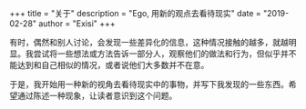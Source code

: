 +++
title = "关于"
description = "Ego, 用新的观点去看待现实"
date = "2019-02-28"
author = "Exisi"
+++

有时，偶然和别人讨论，会发现一些差异化的信息，这种情况接触的越多，就越明显。我尝试将一些想法或方法告诉一部分人，观察他们的做法和行为，但似乎并不能达到和自己相似的情况，或者说他们大多数并不在意。

于是，我开始用一种新的视角去看待现实中的事物，并写下我发现的一些东西。希望通过陈述一种现象，让读者意识到这个问题。
